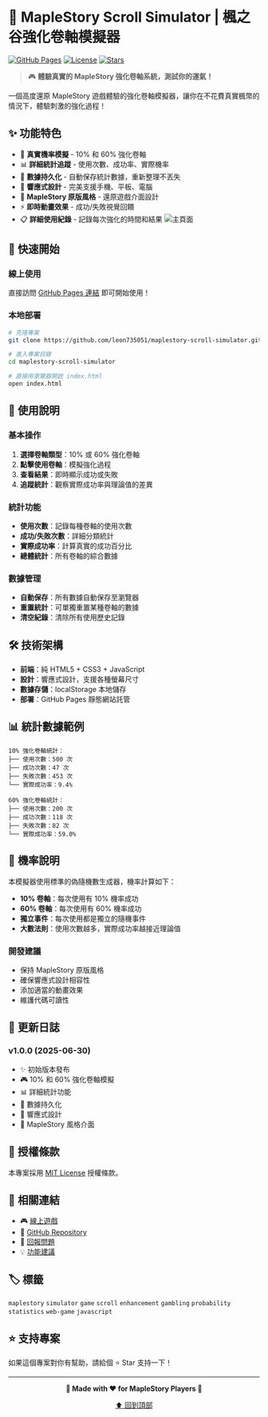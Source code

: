 # 🍁 MapleStory Scroll Simulator | 楓之谷強化卷軸模擬器

[![GitHub Pages](https://img.shields.io/badge/GitHub%20Pages-Live%20Demo-brightgreen)](https://leon735051.github.io/maplestory-scroll-simulator)
[![License](https://img.shields.io/badge/License-MIT-blue.svg)](LICENSE)
[![Stars](https://img.shields.io/github/stars/leon735051/maplestory-scroll-simulator?style=social)](https://github.com/leon735051/maplestory-scroll-simulator/stargazers)

> 🎮 **體驗真實的 MapleStory 強化卷軸系統，測試你的運氣！**

一個高度還原 MapleStory 遊戲體驗的強化卷軸模擬器，讓你在不花費真實楓幣的情況下，體驗刺激的強化過程！

## ✨ 功能特色

- 🎯 **真實機率模擬** - 10% 和 60% 強化卷軸
- 📊 **詳細統計追蹤** - 使用次數、成功率、實際機率
- 💾 **數據持久化** - 自動保存統計數據，重新整理不丟失
- 📱 **響應式設計** - 完美支援手機、平板、電腦
- 🎨 **MapleStory 原版風格** - 還原遊戲介面設計
- ⚡ **即時動畫效果** - 成功/失敗視覺回饋
- 📋 **詳細使用紀錄** - 記錄每次強化的時間和結果
![主頁面](homepage.png)

## 🚀 快速開始

### 線上使用
直接訪問 [GitHub Pages 連結](https://leon735051.github.io/maplestory-scroll-simulator) 即可開始使用！

### 本地部署
```bash
# 克隆專案
git clone https://github.com/leon735051/maplestory-scroll-simulator.git

# 進入專案目錄
cd maplestory-scroll-simulator

# 直接用瀏覽器開啟 index.html
open index.html
```

## 🎯 使用說明

### 基本操作
1. **選擇卷軸類型**：10% 或 60% 強化卷軸
2. **點擊使用卷軸**：模擬強化過程
3. **查看結果**：即時顯示成功或失敗
4. **追蹤統計**：觀察實際成功率與理論值的差異

### 統計功能
- **使用次數**：記錄每種卷軸的使用次數
- **成功/失敗次數**：詳細分類統計
- **實際成功率**：計算真實的成功百分比
- **總體統計**：所有卷軸的綜合數據

### 數據管理
- **自動保存**：所有數據自動保存至瀏覽器
- **重置統計**：可單獨重置某種卷軸的數據
- **清空紀錄**：清除所有使用歷史記錄

## 🛠️ 技術架構

- **前端**：純 HTML5 + CSS3 + JavaScript
- **設計**：響應式設計，支援各種螢幕尺寸
- **數據存儲**：localStorage 本地儲存
- **部署**：GitHub Pages 靜態網站託管

## 📊 統計數據範例

```
10% 強化卷軸統計：
├── 使用次數：500 次
├── 成功次數：47 次  
├── 失敗次數：453 次
└── 實際成功率：9.4%

60% 強化卷軸統計：
├── 使用次數：200 次
├── 成功次數：118 次
├── 失敗次數：82 次  
└── 實際成功率：59.0%
```

## 🎲 機率說明

本模擬器使用標準的偽隨機數生成器，機率計算如下：

- **10% 卷軸**：每次使用有 10% 機率成功
- **60% 卷軸**：每次使用有 60% 機率成功
- **獨立事件**：每次使用都是獨立的隨機事件
- **大數法則**：使用次數越多，實際成功率越接近理論值

### 開發建議
- 保持 MapleStory 原版風格
- 確保響應式設計相容性
- 添加適當的動畫效果
- 維護代碼可讀性

## 📝 更新日誌

### v1.0.0 (2025-06-30)
- ✨ 初始版本發布
- 🎮 10% 和 60% 強化卷軸模擬
- 📊 詳細統計功能
- 💾 數據持久化
- 📱 響應式設計
- 🎨 MapleStory 風格介面

## 📄 授權條款

本專案採用 [MIT License](LICENSE) 授權條款。

## 🔗 相關連結

- 🎮 [線上遊戲](https://leon735051.github.io/maplestory-scroll-simulator)
- 📝 [GitHub Repository](https://github.com/leon735051/maplestory-scroll-simulator)
- 🐛 [回報問題](https://github.com/leon735051/maplestory-scroll-simulator/issues)
- 💡 [功能建議](https://github.com/leon735051/maplestory-scroll-simulator/issues/new)

## 🏷️ 標籤

`maplestory` `simulator` `game` `scroll` `enhancement` `gambling` `probability` `statistics` `web-game` `javascript`

## ⭐ 支持專案

如果這個專案對你有幫助，請給個 ⭐ Star 支持一下！

---

<div align="center">

**🍁 Made with ❤️ for MapleStory Players 🍁**

[⬆️ 回到頂部](#-maplestory-scroll-simulator--楓之谷強化卷軸模擬器)

</div>